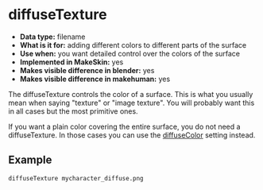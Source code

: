 # diffuseTexture

* __Data type:__ filename
* __What is it for:__ adding different colors to different parts of the surface
* __Use when:__ you want detailed control over the colors of the surface
* __Implemented in MakeSkin:__ yes
* __Makes visible difference in blender:__ yes
* __Makes visible difference in makehuman:__ yes

The diffuseTexture controls the color of a surface. This is what you usually mean when 
saying "texture" or "image texture". You will probably want this in all cases but the 
most primitive ones. 

If you want a plain color covering the entire surface, you do not need a diffuseTexture. 
In those cases you can use the [diffuseColor](diffuseColor.md) setting instead.

## Example

    diffuseTexture mycharacter_diffuse.png

